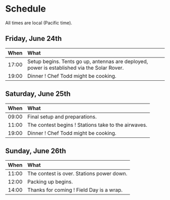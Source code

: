 # Schedule

All times are local (Pacific time).

## Friday, June 24th

|  When | What                                                                                        |
| ----: | :------------------------------------------------------------------------------------------ |
| 17:00 | Setup begins. Tents go up, antennas are deployed, power is established via the Solar Rover. |
| 19:00 | Dinner ! Chef Todd might be cooking.                                                        |

## Saturday, June 25th

|  When | What                                                |
| ----: | :-------------------------------------------------- |
| 09:00 | Final setup and preparations.                       |
| 11:00 | The contest begins ! Stations take to the airwaves. |
| 19:00 | Dinner ! Chef Todd might be cooking.                |

## Sunday, June 26th

|  When | What                                      |
| ----: | :---------------------------------------- |
| 11:00 | The contest is over. Stations power down. |
| 12:00 | Packing up begins.                        |
| 14:00 | Thanks for coming ! Field Day is a wrap.  |
